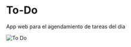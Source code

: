 # To-Do
App web para el agendamiento de tareas del día

![To Do](https://user-images.githubusercontent.com/70461429/200885511-618de1da-e634-4a7d-8b5c-a90f1bc39baf.png)
